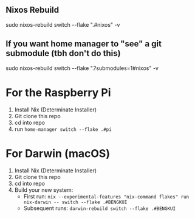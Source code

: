 ## Nixos Rebuild
sudo nixos-rebuild switch --flake ".#nixos" -v

## If you want home manager to "see" a git submodule (tbh don't do this)
sudo nixos-rebuild switch --flake ".?submodules=1#nixos" -v

# For the Raspberry Pi
1. Install Nix (Determinate Installer)
2. Git clone this repo
3. cd into repo
4. run `home-manager switch --flake .#pi`

# For Darwin (macOS)
1. Install Nix (Determinate Installer)
2. Git clone this repo
3. cd into repo
4. Build your new system:
    - First run: `nix --experimental-features "nix-command flakes" run nix-darwin -- switch --flake .#BENGKUI`
    - Subsequent runs: `darwin-rebuild switch --flake .#BENGKUI`